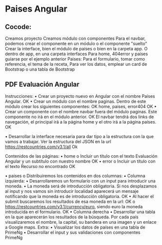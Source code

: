 # Paises Angular

## Cocode:
Creamos proyecto 
Creamos módulo con componentes
Para el navbar,  podemos crear el componente en un módulo o el componente "suelto"
Crear la interface, bien el módulo de países o bien en la carpeta app. O dentro de app, en una carpeta interfaces
Para home, 404error  y países guiarse por el ejemplo anterior
Paises:
Para el formulario, tomar como referencia, el tema de la receta, Para ver los datos, emplear un card de Bootstrap o una tabla de Bootstrap


## PDF Evaluación Angular
Instrucciones:
• Crear un proyecto nuevo en Angular con el nombre Países Angular. OK
• Crear un módulo con el nombre paginas. Dentro de este módulo crear los siguientes componentes: OK
home, paises, error404 OK
• Crear un componente con el nombre navbar fuera del módulo paginas. Este componente no irá en el módulo
anterior. OK
El navbar tendrá dos links de navegación, el principal irá a la página home y el otro irá a la página
países. OK

• Desarrollar la interface necesaria para dar tipo a la estructura con la que vamos a trabajar. Ver la estructura
del JSON en la url https://restcountries.com/v3.1/all Ok

Contenidos de las páginas:
• home
o Incluir un título con el texto Evaluación Angular y un subtítulo con nuestro nombre OK
• error
o Incluir un título con el texto Recurso no encontrado OK


• paises
o Distribuiremos los contenidos en dos columnas:
▪ Columna izquierda:
• Desarrollaremos un formulario con un input para introducir una moneda.
• La moneda será de introducción obligatoria. Si nos desplazamos al input y nos vamos
sin introducir localidad aparecerá un mensaje notificando que la moneda es de
introducción obligatoria. OK
• Al hacer el submit buscaremos los resultados de esa moneda en la url: OK
o https://restcountries.com/v3.1/currency/euro, siendo euro la moneda
introducida en el formulario. OK
▪ Columna derecha 
• Desarrollar una tabla en la que aparecerán los resultados de la búsqueda. Por cada
país visualizaremos el nombre, la capital, su bandera en una imagen y un enlace a
Google maps.
Extra:
• Visualizar los datos de países en una tabla de PrimeNg
• Desarrollar el input y sus validaciones con componentes PrimeNg
